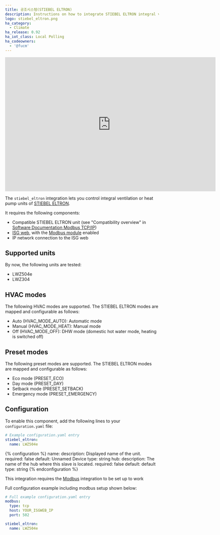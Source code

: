 ```yaml
---
title: 공조시스템(STIEBEL ELTRON)
description: Instructions on how to integrate STIEBEL ELTRON integral ventilation and heat pump units into Home Assistant.
logo: stiebel_eltron.png
ha_category:
  - Climate
ha_release: 0.92
ha_iot_class: Local Polling
ha_codeowners:
  - '@fucm'
---
```


<iframe width="690" height="440" src="https://www.youtube.com/embed/5NL9AKgCzes?list=PL9WFtCbSR987CaNzHLfT5n-mMUxMHWN4o" frameborder="0" allow="accelerometer; autoplay; encrypted-media; gyroscope; picture-in-picture" allowfullscreen></iframe>

The `stiebel_eltron` integration lets you control integral ventilation or heat pump units of [STIEBEL ELTRON](https://www.stiebel-eltron.com).

It requires the following components:

- Compatible STIEBEL ELTRON unit (see "Compatibility overview" in [Software Documentation Modbus TCP/IP](https://www.stiebel-eltron.ch/content/dam/ste/ch/de/downloads/kundenservice/smart-home/Modbus/Modbus%20Bedienungsanleitung.pdf))
- [ISG web](https://www.stiebel-eltron.com/en/home/products-solutions/renewables/controller_energymanagement/internet_servicegateway/isg_web.html), with the [Modbus module](https://www.stiebel-eltron.ch/de/home/service/smart-home/modbus.html) enabled
- IP network connection to the ISG web

## Supported units

By now, the following units are tested:

- LWZ504e
- LWZ304

## HVAC modes

The following HVAC modes are supported. The STIEBEL ELTRON modes are mapped and configurable as follows:

- Auto (HVAC_MODE_AUTO): Automatic mode
- Manual (HVAC_MODE_HEAT): Manual mode
- Off (HVAC_MODE_OFF): DHW mode (domestic hot water mode, heating is switched off)

## Preset modes

The following preset modes are supported. The STIEBEL ELTRON modes are mapped and configurable as follows:

- Eco mode (PRESET_ECO)
- Day mode (PRESET_DAY)
- Setback mode (PRESET_SETBACK)
- Emergency mode (PRESET_EMERGENCY)

## Configuration

To enable this component, add the following lines to your `configuration.yaml` file:

```yaml
# Example configuration.yaml entry
stiebel_eltron:
  name: LWZ504e
```

{% configuration %}
name:
  description: Displayed name of the unit.
  required: false
  default: Unnamed Device
  type: string
hub:
  description: The name of the hub where this slave is located.
  required: false
  default: default
  type: string
{% endconfiguration %}

<div class='note'>

This integration requires the [Modbus](/integrations/modbus/) integration to be set up to work

</div>

Full configuration example including modbus setup shown below:

```yaml
# Full example configuration.yaml entry
modbus:
  type: tcp
  host: YOUR_ISGWEB_IP
  port: 502

stiebel_eltron:
  name: LWZ504e
```
